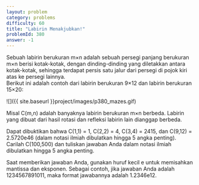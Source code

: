 ```yaml
---
layout: problem
category: problems
difficulty: 60
title: "Labirin Menakjubkan!"
problemId: 380
answer: -1
---
```

 Sebuah labirin berukuran m×n adalah sebuah persegi panjang berukuran m×n berisi kotak-kotak, dengan dinding-dinding yang diletakkan antara kotak-kotak, sehingga terdapat persis satu jalur dari persegi di pojok kiri atas ke persegi lainnya.   
Berikut ini adalah contoh dari labirin berukuran 9×12 dan labirin berukuran 15×20:

![]({{ site.baseurl }}project/images/p380_mazes.gif)

 Misal C(m,n) adalah banyaknya labirin berukuran m×n berbeda. Labirin yang dibuat dari hasil rotasi dan refleksi labirin lain dianggap berbeda.

 Dapat dibuktikan bahwa C(1,1) = 1, C(2,2) = 4, C(3,4) = 2415, dan C(9,12) = 2.5720e46 (dalam notasi ilmiah dibulatkan hingga 5 angka penting).  
 Carilah C(100,500) dan tuliskan jawaban Anda dalam notasi ilmiah dibulatkan hingga 5 angka penting.

 Saat memberikan jawaban Anda, gunakan huruf kecil e untuk memisahkan mantissa dan eksponen. Sebagai contoh, jika jawaban Anda adalah 1234567891011, maka format jawabannya adalah 1.2346e12.
